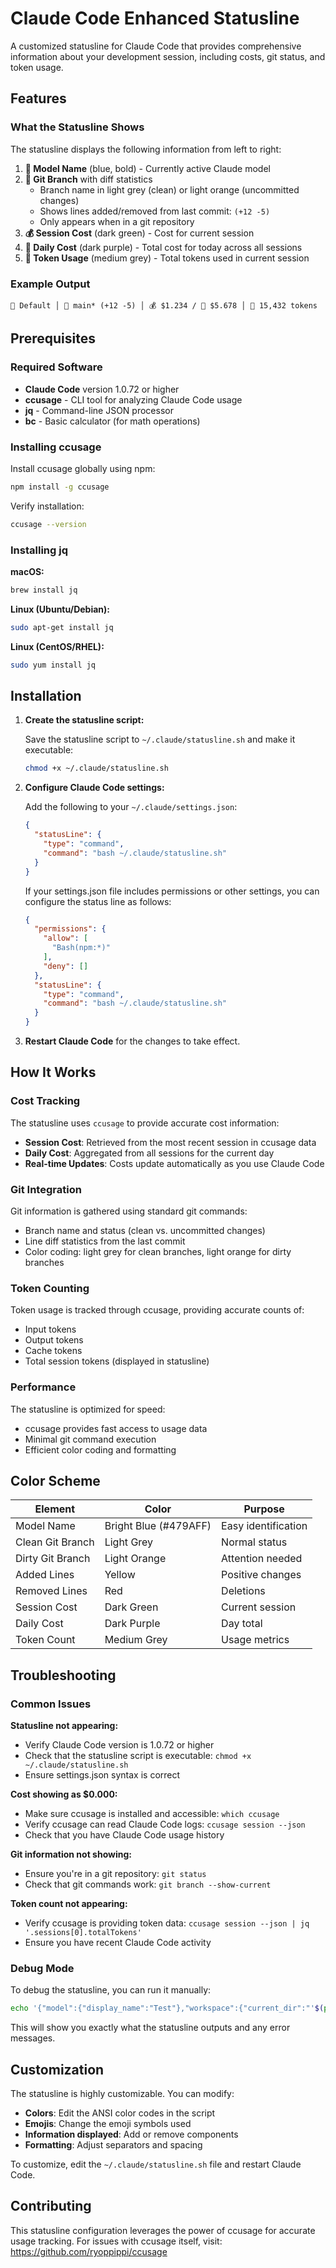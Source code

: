 # Claude Code Enhanced Statusline

A customized statusline for Claude Code that provides comprehensive information about your development session, including costs, git status, and token usage.

## Features

### What the Statusline Shows

The statusline displays the following information from left to right:

1. **🤖 Model Name** (blue, bold) - Currently active Claude model
2. **🌿 Git Branch** with diff statistics
   - Branch name in light grey (clean) or light orange (uncommitted changes)
   - Shows lines added/removed from last commit: `(+12 -5)`
   - Only appears when in a git repository
3. **💰 Session Cost** (dark green) - Cost for current session
4. **📅 Daily Cost** (dark purple) - Total cost for today across all sessions
5. **🎯 Token Usage** (medium grey) - Total tokens used in current session

### Example Output
```
🤖 Default │ 🌿 main* (+12 -5) │ 💰 $1.234 / 📅 $5.678 │ 🎯 15,432 tokens
```

## Prerequisites

### Required Software
- **Claude Code** version 1.0.72 or higher
- **ccusage** - CLI tool for analyzing Claude Code usage
- **jq** - Command-line JSON processor
- **bc** - Basic calculator (for math operations)

### Installing ccusage

Install ccusage globally using npm:

```bash
npm install -g ccusage
```

Verify installation:
```bash
ccusage --version
```

### Installing jq

**macOS:**
```bash
brew install jq
```

**Linux (Ubuntu/Debian):**
```bash
sudo apt-get install jq
```

**Linux (CentOS/RHEL):**
```bash
sudo yum install jq
```

## Installation

1. **Create the statusline script:**

   Save the statusline script to `~/.claude/statusline.sh` and make it executable:

   ```bash
   chmod +x ~/.claude/statusline.sh
   ```

2. **Configure Claude Code settings:**

   Add the following to your `~/.claude/settings.json`:

   ```json
   {
     "statusLine": {
       "type": "command",
       "command": "bash ~/.claude/statusline.sh"
     }
   }
   ```

   If your settings.json file includes permissions or other settings, you can configure the status line as follows:

   ```json
   {
     "permissions": {
       "allow": [
         "Bash(npm:*)"
       ],
       "deny": []
     },
     "statusLine": {
       "type": "command",
       "command": "bash ~/.claude/statusline.sh"
     }
   }
   ```

3. **Restart Claude Code** for the changes to take effect.

## How It Works

### Cost Tracking
The statusline uses `ccusage` to provide accurate cost information:
- **Session Cost**: Retrieved from the most recent session in ccusage data
- **Daily Cost**: Aggregated from all sessions for the current day
- **Real-time Updates**: Costs update automatically as you use Claude Code

### Git Integration
Git information is gathered using standard git commands:
- Branch name and status (clean vs. uncommitted changes)
- Line diff statistics from the last commit
- Color coding: light grey for clean branches, light orange for dirty branches

### Token Counting
Token usage is tracked through ccusage, providing accurate counts of:
- Input tokens
- Output tokens  
- Cache tokens
- Total session tokens (displayed in statusline)

### Performance
The statusline is optimized for speed:
- ccusage provides fast access to usage data
- Minimal git command execution
- Efficient color coding and formatting

## Color Scheme

| Element | Color | Purpose |
|---------|--------|---------|
| Model Name | Bright Blue (#479AFF) | Easy identification |
| Clean Git Branch | Light Grey | Normal status |
| Dirty Git Branch | Light Orange | Attention needed |
| Added Lines | Yellow | Positive changes |
| Removed Lines | Red | Deletions |
| Session Cost | Dark Green | Current session |
| Daily Cost | Dark Purple | Day total |
| Token Count | Medium Grey | Usage metrics |

## Troubleshooting

### Common Issues

**Statusline not appearing:**
- Verify Claude Code version is 1.0.72 or higher
- Check that the statusline script is executable: `chmod +x ~/.claude/statusline.sh`
- Ensure settings.json syntax is correct

**Cost showing as $0.000:**
- Make sure ccusage is installed and accessible: `which ccusage`
- Verify ccusage can read Claude Code logs: `ccusage session --json`
- Check that you have Claude Code usage history

**Git information not showing:**
- Ensure you're in a git repository: `git status`
- Check that git commands work: `git branch --show-current`

**Token count not appearing:**
- Verify ccusage is providing token data: `ccusage session --json | jq '.sessions[0].totalTokens'`
- Ensure you have recent Claude Code activity

### Debug Mode

To debug the statusline, you can run it manually:

```bash
echo '{"model":{"display_name":"Test"},"workspace":{"current_dir":"'$(pwd)'"}}' | bash ~/.claude/statusline.sh
```

This will show you exactly what the statusline outputs and any error messages.

## Customization

The statusline is highly customizable. You can modify:

- **Colors**: Edit the ANSI color codes in the script
- **Emojis**: Change the emoji symbols used
- **Information displayed**: Add or remove components
- **Formatting**: Adjust separators and spacing

To customize, edit the `~/.claude/statusline.sh` file and restart Claude Code.

## Contributing

This statusline configuration leverages the power of ccusage for accurate usage tracking. For issues with ccusage itself, visit: https://github.com/ryoppippi/ccusage